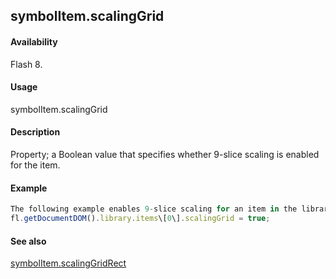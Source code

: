 ## symbolItem.scalingGrid

#### Availability

Flash 8.

#### Usage

symbolItem.scalingGrid

#### Description

Property; a Boolean value that specifies whether 9-slice scaling is enabled for the item.

#### Example

```javascript
The following example enables 9-slice scaling for an item in the library:
fl.getDocumentDOM().library.items\[0\].scalingGrid = true;

```
#### See also

[symbolItem.scalingGridRect](#!AdobeDocs/developers-animatesdk-docs/test/SymbolItem_object/symbolIte7.md)

<span id="symbolItem.scalingGridRect" class="anchor"></span>

